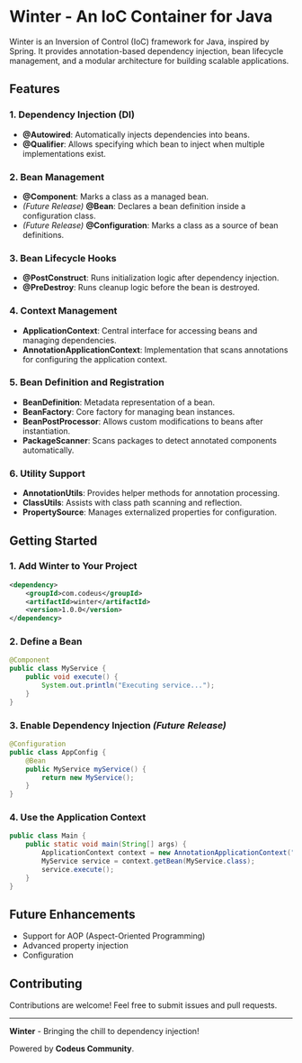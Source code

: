 # Winter - An IoC Container for Java

Winter is an Inversion of Control (IoC) framework for Java, inspired by Spring. It provides annotation-based dependency injection, bean lifecycle management, and a modular architecture for building scalable applications.

## Features

### 1. Dependency Injection (DI)
- **@Autowired**: Automatically injects dependencies into beans.
- **@Qualifier**: Allows specifying which bean to inject when multiple implementations exist.

### 2. Bean Management
- **@Component**: Marks a class as a managed bean.
- *(Future Release)* **@Bean**: Declares a bean definition inside a configuration class.
- *(Future Release)* **@Configuration**: Marks a class as a source of bean definitions.

### 3. Bean Lifecycle Hooks
- **@PostConstruct**: Runs initialization logic after dependency injection.
- **@PreDestroy**: Runs cleanup logic before the bean is destroyed.

### 4. Context Management
- **ApplicationContext**: Central interface for accessing beans and managing dependencies.
- **AnnotationApplicationContext**: Implementation that scans annotations for configuring the application context.

### 5. Bean Definition and Registration
- **BeanDefinition**: Metadata representation of a bean.
- **BeanFactory**: Core factory for managing bean instances.
- **BeanPostProcessor**: Allows custom modifications to beans after instantiation.
- **PackageScanner**: Scans packages to detect annotated components automatically.

### 6. Utility Support
- **AnnotationUtils**: Provides helper methods for annotation processing.
- **ClassUtils**: Assists with class path scanning and reflection.
- **PropertySource**: Manages externalized properties for configuration.

## Getting Started

### 1. Add Winter to Your Project
```xml
<dependency>
    <groupId>com.codeus</groupId>
    <artifactId>winter</artifactId>
    <version>1.0.0</version>
</dependency>
```

### 2. Define a Bean
```java
@Component
public class MyService {
    public void execute() {
        System.out.println("Executing service...");
    }
}
```

### 3. Enable Dependency Injection *(Future Release)*
```java
@Configuration
public class AppConfig {
    @Bean
    public MyService myService() {
        return new MyService();
    }
}
```

### 4. Use the Application Context
```java
public class Main {
    public static void main(String[] args) {
        ApplicationContext context = new AnnotationApplicationContext("packageToScan");
        MyService service = context.getBean(MyService.class);
        service.execute();
    }
}
```

## Future Enhancements
- Support for AOP (Aspect-Oriented Programming)
- Advanced property injection
- Configuration

## Contributing
Contributions are welcome! Feel free to submit issues and pull requests.

---
**Winter** - Bringing the chill to dependency injection!

Powered by **Codeus Community**.

